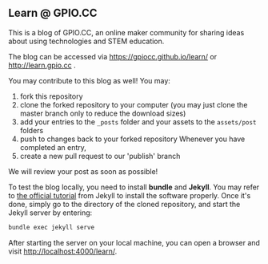 ## Learn @ GPIO.CC

This is a blog of GPIO.CC, an online maker community for sharing ideas about using technologies and STEM education.

The blog can be accessed via https://gpiocc.github.io/learn/ or http://learn.gpio.cc .

You may contribute to this blog as well! You may:
1.  fork this repository
2.  clone the forked repository to your computer (you may just clone the master branch only to reduce the download sizes)
3.  add your entries to the `_posts` folder and your assets to the `assets/post` folders
4.  push to changes back to your forked repository Whenever you have completed an entry, 
5.  create a new pull request to our 'publish' branch

We will review your post as soon as possible!

To test the blog locally, you need to install **bundle** and **Jekyll**. You may refer to [the official tutorial](https://jekyllrb.com/docs/installation/#requirements) from Jekyll to install the software properly. Once it's done, simply go to the directory of the cloned repository, and start the Jekyll server by entering:

```sh
bundle exec jekyll serve
```

After starting the server on your local machine, you can open a browser and visit [http://localhost:4000/learn/](http://localhost:4000/learn/).
